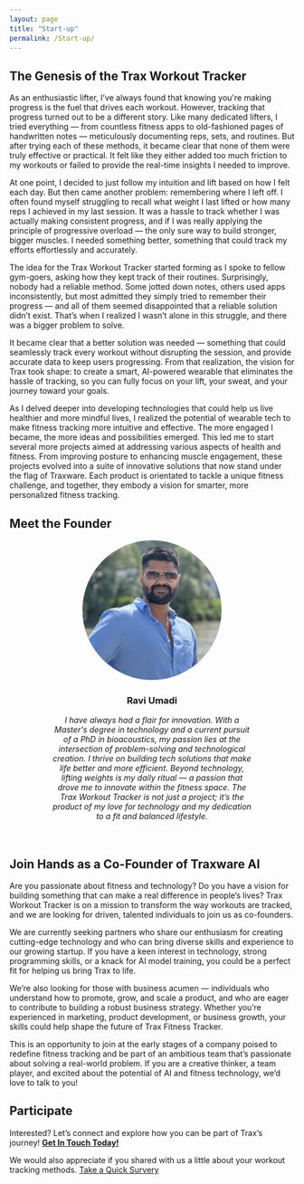 ```yaml
---
layout: page
title: "Start-up"
permalink: /Start-up/
---
```


## The Genesis of the Trax Workout Tracker

As an enthusiastic lifter, I’ve always found that knowing you're making progress is the fuel that drives each workout. However, tracking that progress turned out to be a different story. Like many dedicated lifters, I tried everything — from countless fitness apps to old-fashioned pages of handwritten notes — meticulously documenting reps, sets, and routines. But after trying each of these methods, it became clear that none of them were truly effective or practical. It felt like they either added too much friction to my workouts or failed to provide the real-time insights I needed to improve. 

At one point, I decided to just follow my intuition and lift based on how I felt each day. But then came another problem: remembering where I left off. I often found myself struggling to recall what weight I last lifted or how many reps I achieved in my last session. It was a hassle to track whether I was actually making consistent progress, and if I was really applying the principle of progressive overload — the only sure way to build stronger, bigger muscles. I needed something better, something that could track my efforts effortlessly and accurately.

The idea for the Trax Workout Tracker started forming as I spoke to fellow gym-goers, asking how they kept track of their routines. Surprisingly, nobody had a reliable method. Some jotted down notes, others used apps inconsistently, but most admitted they simply tried to remember their progress — and all of them seemed disappointed that a reliable solution didn’t exist. That’s when I realized I wasn’t alone in this struggle, and there was a bigger problem to solve.

It became clear that a better solution was needed — something that could seamlessly track every workout without disrupting the session, and provide accurate data to keep users progressing. From that realization, the vision for Trax took shape: to create a smart, AI-powered wearable that eliminates the hassle of tracking, so you can fully focus on your lift, your sweat, and your journey toward your goals.

As I delved deeper into developing technologies that could help us live healthier and more mindful lives, I realized the potential of wearable tech to make fitness tracking more intuitive and effective. The more engaged I became, the more ideas and possibilities emerged. This led me to start several more projects aimed at addressing various aspects of health and fitness. From improving posture to enhancing muscle engagement, these projects evolved into a suite of innovative solutions that now stand under the flag of Traxware. Each product is orientated to tackle a unique fitness challenge, and together, they embody a vision for smarter, more personalized fitness tracking.

## Meet the Founder

<div style="display: flex; justify-content: space-around; flex-wrap: wrap;">

  <!-- Founder 1 -->
  <div style="text-align: center; width: 70%; margin-bottom: 20px;">
    <img src="/images/ravi.png" alt="Ravi Umadi" style="width: 70%; max-width: 400px; border-radius: 50%;">
    <h3>Ravi Umadi</h3>
    <p>
     <em> I have always had a flair for innovation. With a Master's degree in technology and a current pursuit of a PhD in bioacoustics, my passion lies at the intersection of problem-solving and technological creation. I thrive on building tech solutions that make life better and more efficient. Beyond technology, lifting weights is my daily ritual — a passion that drove me to innovate within the fitness space. The Trax Workout Tracker is not just a project; it’s the product of my love for technology and my dedication to a fit and balanced lifestyle. </em>
    </p>
  </div>

  <!-- Founder 2
  <div style="width: 45%; margin-bottom: 20px;">
    <img src="/images/image1.png" alt="Co-Founder" style="width: 100%; max-width: 300px;">
    <h3>Co-Founder</h3>
    <p>
      [Co-Founder Name] is a fellow gym enthusiast and fitness advocate who shares a deep passion for innovation in the fitness industry. Their combined experience in technology and personal fitness routines led to the co-creation of Trax, aiming to bring smart automation to workout tracking.
    </p>
  </div> -->

</div>

## Join Hands as a Co-Founder of Traxware AI

Are you passionate about fitness and technology? Do you have a vision for building something that can make a real difference in people’s lives? Trax Workout Tracker is on a mission to transform the way workouts are tracked, and we are looking for driven, talented individuals to join us as co-founders.

We are currently seeking partners who share our enthusiasm for creating cutting-edge technology and who can bring diverse skills and experience to our growing startup. If you have a keen interest in technology, strong programming skills, or a knack for AI model training, you could be a perfect fit for helping us bring Trax to life.

We’re also looking for those with business acumen — individuals who understand how to promote, grow, and scale a product, and who are eager to contribute to building a robust business strategy. Whether you’re experienced in marketing, product development, or business growth, your skills could help shape the future of Trax Fitness Tracker.

This is an opportunity to join at the early stages of a company poised to redefine fitness tracking and be part of an ambitious team that’s passionate about solving a real-world problem. If you are a creative thinker, a team player, and excited about the potential of AI and fitness technology, we’d love to talk to you!

## Participate

Interested? Let’s connect and explore how you can be part of Trax’s journey! [**Get In Touch Today!**](/Contact)

We would also appreciate if you shared with us a little about your workout tracking methods. [Take a Quick Survery](/Quick-Survey)